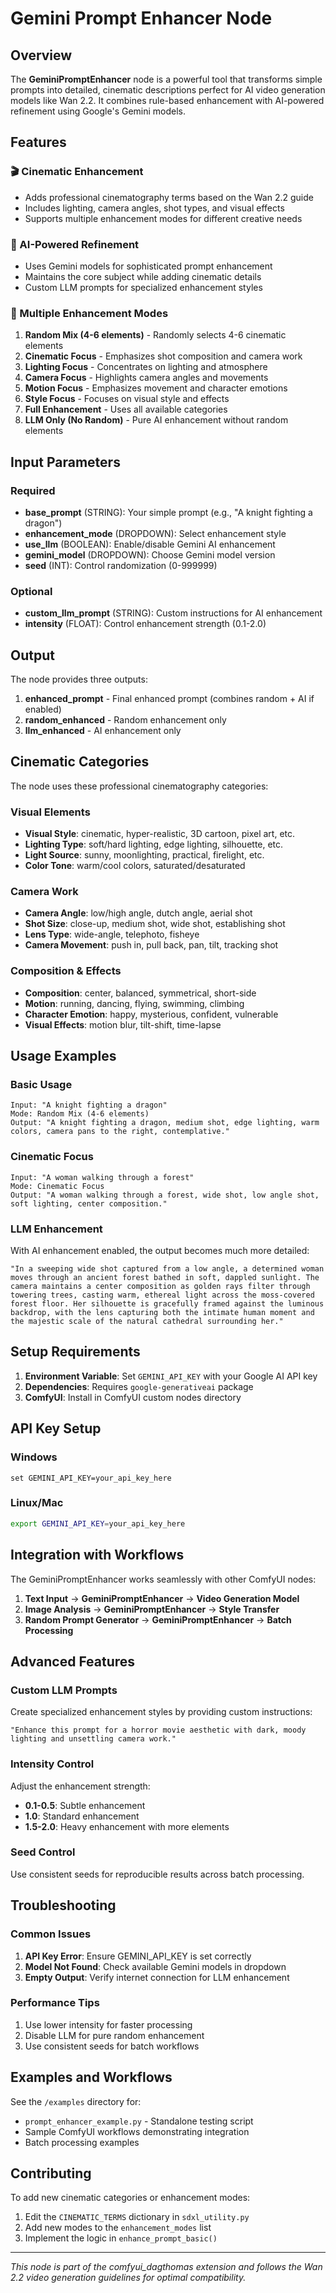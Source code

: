 # Gemini Prompt Enhancer Node

## Overview

The **GeminiPromptEnhancer** node is a powerful tool that transforms simple prompts into detailed, cinematic descriptions perfect for AI video generation models like Wan 2.2. It combines rule-based enhancement with AI-powered refinement using Google's Gemini models.

## Features

### 🎬 Cinematic Enhancement
- Adds professional cinematography terms based on the Wan 2.2 guide
- Includes lighting, camera angles, shot types, and visual effects
- Supports multiple enhancement modes for different creative needs

### 🤖 AI-Powered Refinement
- Uses Gemini models for sophisticated prompt enhancement
- Maintains the core subject while adding cinematic details
- Custom LLM prompts for specialized enhancement styles

### 🎯 Multiple Enhancement Modes

1. **Random Mix (4-6 elements)** - Randomly selects 4-6 cinematic elements
2. **Cinematic Focus** - Emphasizes shot composition and camera work
3. **Lighting Focus** - Concentrates on lighting and atmosphere
4. **Camera Focus** - Highlights camera angles and movements
5. **Motion Focus** - Emphasizes movement and character emotions
6. **Style Focus** - Focuses on visual style and effects
7. **Full Enhancement** - Uses all available categories
8. **LLM Only (No Random)** - Pure AI enhancement without random elements

## Input Parameters

### Required
- **base_prompt** (STRING): Your simple prompt (e.g., "A knight fighting a dragon")
- **enhancement_mode** (DROPDOWN): Select enhancement style
- **use_llm** (BOOLEAN): Enable/disable Gemini AI enhancement
- **gemini_model** (DROPDOWN): Choose Gemini model version
- **seed** (INT): Control randomization (0-999999)

### Optional
- **custom_llm_prompt** (STRING): Custom instructions for AI enhancement
- **intensity** (FLOAT): Control enhancement strength (0.1-2.0)

## Output

The node provides three outputs:
1. **enhanced_prompt** - Final enhanced prompt (combines random + AI if enabled)
2. **random_enhanced** - Random enhancement only
3. **llm_enhanced** - AI enhancement only

## Cinematic Categories

The node uses these professional cinematography categories:

### Visual Elements
- **Visual Style**: cinematic, hyper-realistic, 3D cartoon, pixel art, etc.
- **Lighting Type**: soft/hard lighting, edge lighting, silhouette, etc.
- **Light Source**: sunny, moonlighting, practical, firelight, etc.
- **Color Tone**: warm/cool colors, saturated/desaturated

### Camera Work
- **Camera Angle**: low/high angle, dutch angle, aerial shot
- **Shot Size**: close-up, medium shot, wide shot, establishing shot
- **Lens Type**: wide-angle, telephoto, fisheye
- **Camera Movement**: push in, pull back, pan, tilt, tracking shot

### Composition & Effects
- **Composition**: center, balanced, symmetrical, short-side
- **Motion**: running, dancing, flying, swimming, climbing
- **Character Emotion**: happy, mysterious, confident, vulnerable
- **Visual Effects**: motion blur, tilt-shift, time-lapse

## Usage Examples

### Basic Usage
```
Input: "A knight fighting a dragon"
Mode: Random Mix (4-6 elements)
Output: "A knight fighting a dragon, medium shot, edge lighting, warm colors, camera pans to the right, contemplative."
```

### Cinematic Focus
```
Input: "A woman walking through a forest"
Mode: Cinematic Focus
Output: "A woman walking through a forest, wide shot, low angle shot, soft lighting, center composition."
```

### LLM Enhancement
With AI enhancement enabled, the output becomes much more detailed:
```
"In a sweeping wide shot captured from a low angle, a determined woman moves through an ancient forest bathed in soft, dappled sunlight. The camera maintains a center composition as golden rays filter through towering trees, casting warm, ethereal light across the moss-covered forest floor. Her silhouette is gracefully framed against the luminous backdrop, with the lens capturing both the intimate human moment and the majestic scale of the natural cathedral surrounding her."
```

## Setup Requirements

1. **Environment Variable**: Set `GEMINI_API_KEY` with your Google AI API key
2. **Dependencies**: Requires `google-generativeai` package
3. **ComfyUI**: Install in ComfyUI custom nodes directory

## API Key Setup

### Windows
```batch
set GEMINI_API_KEY=your_api_key_here
```

### Linux/Mac
```bash
export GEMINI_API_KEY=your_api_key_here
```

## Integration with Workflows

The GeminiPromptEnhancer works seamlessly with other ComfyUI nodes:

1. **Text Input** → **GeminiPromptEnhancer** → **Video Generation Model**
2. **Image Analysis** → **GeminiPromptEnhancer** → **Style Transfer**
3. **Random Prompt Generator** → **GeminiPromptEnhancer** → **Batch Processing**

## Advanced Features

### Custom LLM Prompts
Create specialized enhancement styles by providing custom instructions:
```
"Enhance this prompt for a horror movie aesthetic with dark, moody lighting and unsettling camera work."
```

### Intensity Control
Adjust the enhancement strength:
- **0.1-0.5**: Subtle enhancement
- **1.0**: Standard enhancement
- **1.5-2.0**: Heavy enhancement with more elements

### Seed Control
Use consistent seeds for reproducible results across batch processing.

## Troubleshooting

### Common Issues
1. **API Key Error**: Ensure GEMINI_API_KEY is set correctly
2. **Model Not Found**: Check available Gemini models in dropdown
3. **Empty Output**: Verify internet connection for LLM enhancement

### Performance Tips
1. Use lower intensity for faster processing
2. Disable LLM for pure random enhancement
3. Use consistent seeds for batch workflows

## Examples and Workflows

See the `/examples` directory for:
- `prompt_enhancer_example.py` - Standalone testing script
- Sample ComfyUI workflows demonstrating integration
- Batch processing examples

## Contributing

To add new cinematic categories or enhancement modes:
1. Edit the `CINEMATIC_TERMS` dictionary in `sdxl_utility.py`
2. Add new modes to the `enhancement_modes` list
3. Implement the logic in `enhance_prompt_basic()`

---

*This node is part of the comfyui_dagthomas extension and follows the Wan 2.2 video generation guidelines for optimal compatibility.*
